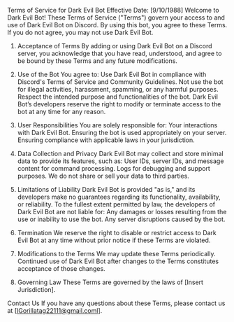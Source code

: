 Terms of Service for Dark Evil Bot
Effective Date: [9/10/1988]
Welcome to Dark Evil Bot! These Terms of Service ("Terms") govern your access to and use of Dark Evil Bot on Discord. By using this bot, you agree to these Terms. If you do not agree, you may not use Dark Evil Bot.

1. Acceptance of Terms
By adding or using Dark Evil Bot on a Discord server, you acknowledge that you have read, understood, and agree to be bound by these Terms and any future modifications.

2. Use of the Bot
You agree to:
Use Dark Evil Bot in compliance with Discord's Terms of Service and Community Guidelines.
Not use the bot for illegal activities, harassment, spamming, or any harmful purposes.
Respect the intended purpose and functionalities of the bot.
Dark Evil Bot’s developers reserve the right to modify or terminate access to the bot at any time for any reason.

3. User Responsibilities
You are solely responsible for:
Your interactions with Dark Evil Bot.
Ensuring the bot is used appropriately on your server.
Ensuring compliance with applicable laws in your jurisdiction.

4. Data Collection and Privacy
Dark Evil Bot may collect and store minimal data to provide its features, such as:
User IDs, server IDs, and message content for command processing.
Logs for debugging and support purposes.
We do not share or sell your data to third parties.

5. Limitations of Liability
Dark Evil Bot is provided "as is," and its developers make no guarantees regarding its functionality, availability, or reliability.
To the fullest extent permitted by law, the developers of Dark Evil Bot are not liable for:
Any damages or losses resulting from the use or inability to use the bot.
Any server disruptions caused by the bot.

6. Termination
We reserve the right to disable or restrict access to Dark Evil Bot at any time without prior notice if these Terms are violated.

7. Modifications to the Terms
We may update these Terms periodically. Continued use of Dark Evil Bot after changes to the Terms constitutes acceptance of those changes.

8. Governing Law
These Terms are governed by the laws of [Insert Jurisdiction].

Contact Us
If you have any questions about these Terms, please contact us at [IGorillatag22111@gmail.coml].


